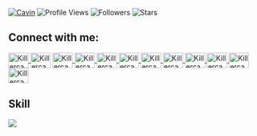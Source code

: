 <!-- Killercavin -->

[![Cavin](https://img.shields.io/badge/Cavin-<COLOR>.svg)](https://shields.io/) ![Profile Views](https://komarev.com/ghpvc/?username=Killercavin&color=green) ![Followers](https://img.shields.io/github/followers/Killercavin) ![Stars](https://img.shields.io/github/stars/Killercavin?label=Profile%20Stars&logo=Profile%20stars&logoColor=g)

## Connect with me:

<p align="left">

<a href="https://wa.me/+254798941735" target="blank"><img align="center" src="https://raw.githubusercontent.com/rahuldkjain/github-profile-readme-generator/master/src/images/icons/Social/whatsapp.svg" alt="Killercavin" height="30" width="40" />
   <a ref="https://twitter.com/Killercavin" target="blank"><img align="center" src="https://raw.githubusercontent.com/rahuldkjain/github-profile-readme-generator/master/src/images/icons/Social/twitter.svg" alt="Killercavin" height="30" width="40" />
       <a href="https://github.com/Killercavin" target="blank"><img align="center" src="https://raw.githubusercontent.com/rahuldkjain/github-profile-readme-generator/master/src/images/icons/Social/github.svg" alt="Killercavin" height="30" width="40" />
          <a href="https://instagram.com/killer_cavin" target="blank"><img align="center" src="https://raw.githubusercontent.com/rahuldkjain/github-profile-readme-generator/master/src/images/icons/Social/instagram.svg" alt="Killercavin" height="30" width="40" />
             <a href="https://reddit.com/u/Killercavin" target="blank"><img align="center" src="https://raw.githubusercontent.com/rahuldkjain/github-profile-readme-generator/master/src/images/icons/Social/reddit.svg" alt="Killercavin" height="30" width="40" />
                <a href="https://pinterest.com/Killercavin" target="blank"><img align="center" src="https://raw.githubusercontent.com/rahuldkjain/github-profile-readme-generator/master/src/images/icons/Social/pinterest.svg" alt="Killercavin" height="30" width="40" />
                   <a href="https://www.facebook.com/profile.php?id=100083867750257" target="blank"><img align="center" src="https://raw.githubusercontent.com/rahuldkjain/github-profile-readme-generator/master/src/images/icons/Social/facebook.svg" alt="Killercavin" height="30" width="40" />
                      <a href="https://www.youtube.com/channel/UCWjk1I5qrELwNtrvttIJKUw" target="blank"><img align="center" src="https://raw.githubusercontent.com/rahuldkjain/github-profile-readme-generator/master/src/images/icons/Social/youtube.svg" alt="Killercavin" height="30" width="40" />
                         <a href="mailto:cavinlarry001@gmail.com" target="blank"><img align="center" src="https://camo.githubusercontent.com/4a3dd8d10a27c272fd04b2ce8ed1a130606f95ea6a76b5e19ce8b642faa18c27/68747470733a2f2f6564656e742e6769746875622e696f2f537570657254696e7949636f6e732f696d616765732f7376672f676d61696c2e737667" alt="Killercavin" height="30" width="40" />
                            <a href="https://t.me/Killercavin" target="blank"><img align="center" src="https://camo.githubusercontent.com/f4b401dd7cd9b7840fd31acafd49e151a80e4c9600bf219934461b96dd98e013/68747470733a2f2f6564656e742e6769746875622e696f2f537570657254696e7949636f6e732f696d616765732f7376672f74656c656772616d2e737667" alt="Killercavin" height="30" width="40" />
                               <a href="https://www.linkedin.com/in/Killercavin" target="blank"><img align="center" src="https://camo.githubusercontent.com/c8a9c5b414cd812ad6a97a46c29af67239ddaeae08c41724ff7d945fb4c047e5/68747470733a2f2f6564656e742e6769746875622e696f2f537570657254696e7949636f6e732f696d616765732f7376672f6c696e6b6564696e2e737667" alt="Killercavin" height="30" width="40" />
                                  <a href="https://stackoverflow.com/users/19831837/killercavin" target="blank"><img align="center" src="https://camo.githubusercontent.com/ad1dcdc76b0be1423e54a791d31311e91e8e89bb8492be214cfc3390e24c323d/68747470733a2f2f6564656e742e6769746875622e696f2f537570657254696e7949636f6e732f696d616765732f7376672f737461636b6f766572666c6f772e737667" alt="Killercavin" height="30" width="40" />

</a>

</p>

## Skill

<p>

<a href="https://skillicons.dev">

<img src="https://skillicons.dev/icons?i=git,github,vscode,html"/>

</a>

</p>

<p>

<img alt="" src="https://github-readme-stats.vercel.app/api?username=Killercavin&show_icons=true&theme=tokyonight"/>

<br>

<img alt="" src="https://github-readme-streak-stats.herokuapp.com/?user=Killercavin&theme=tokyonight&hide_border=false"/>

<br>

<img alt="" src="https://github-readme-stats.vercel.app/api/top-langs/?username=Killercavin&theme=tokyonight&hide_border=false&include_all_commits=true&count_private=true&layout=compact"/>

<br>

<img alt="" src="https://github-profile-trophy.vercel.app/?username=Killercavin&margin-w=8)](https://github.com/ryo-ma/github-profile-trophy"/>

<!-- Killercavin -->

















